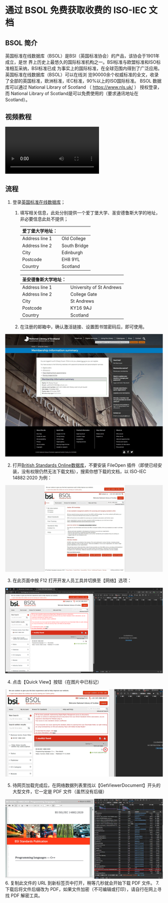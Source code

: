 # 通过 BSOL 免费获取收费的 ISO-IEC 文档

## BSOL 简介

英国标准在线数据库（BSOL）是BSI（英国标准协会）的产品，该协会于1901年成立，是世 界上历史上最悠久的国际标准机构之一。BSI标准与欧盟标准和ISO标准相互采纳，BSI标准已成 为事实上的国际标准，在全球范围内得到了广泛应用。英国标准在线数据库（BSOL）可以在线浏 览90000余个权威标准的全文，收录了全部的英国标准，欧洲标准，IEC标准，90%以上的ISO国际标准。 BSOL 数据库可以通过 National Library of Scotland （ https://www.nls.uk/ ） 授权登录，而 National Library of Scotland是可以免费使用的（要求通讯地址在Scotland）。

## 视频教程
<video src="https://github.com/user-attachments/assets/b380b072-9bca-41e1-942c-5149161b0414"></video>


## 流程

1. 登录[英国标准在线数据库](https://auth.nls.uk/join/ )；

   1. 填写相关信息，此处分别提供一个爱丁堡大学、圣安德鲁斯大学的地址，非必要信息此处不提供；

      | 爱丁堡大学地址： |              |
      | ---------------- | ------------ |
      | Address line 1   | Old College  |
      | Address line 2   | South Bridge |
      | City             | Edinburgh    |
      | Postcode         | EH8 9YL      |
      | Country          | Scotland     |

      | 圣安德鲁斯大学地址： |                          |
      | -------------------- | ------------------------ |
      | Address line 1       | University of St Andrews |
      | Address line 2       | College Gate             |
      | City                 | St Andrews               |
      | Postcode             | KY16 9AJ                 |
      | Country              | Scotland                 |

   2. 在注册的邮箱中，确认激活链接、设置图书馆密码后，即可使用。

<a href="https://raw.githubusercontent.com/ISO-IEC-Docs/StaticResource/refs/heads/main/method-01.jpg"><img src="https://raw.githubusercontent.com/ISO-IEC-Docs/StaticResource/refs/heads/main/method-01.jpg" alt="pAdS6ET.jpg" border="0" style="zoom:55%;" /></a>

2. 打开[British Standards Online数据库](https://bsol-bsigroup-com.nls.idm.oclc.org/)，不要安装 FileOpen 插件（即使已经安装，没有权限仍然无法下载文档），搜索你想下载的文档，以 ISO-IEC 14882:2020 为例：

<a href="https://raw.githubusercontent.com/ISO-IEC-Docs/StaticResource/refs/heads/main/method-02.jpg"><img src="https://raw.githubusercontent.com/ISO-IEC-Docs/StaticResource/refs/heads/main/method-02.jpg" alt="pAdSDuq.jpg" border="0" style="zoom: 55%;" /></a>

3. 在此页面中按 F12 打开开发人员工具并切换至【网络】选项：

<a href="https://raw.githubusercontent.com/ISO-IEC-Docs/StaticResource/refs/heads/main/method-03.jpg"><img src="https://raw.githubusercontent.com/ISO-IEC-Docs/StaticResource/refs/heads/main/method-03.jpg" alt="pAdSd3j.png" border="0" style="zoom: 55%;" /></a>

4. 点击【Quick View】按钮（在图片中已标记）

<a href="https://raw.githubusercontent.com/ISO-IEC-Docs/StaticResource/refs/heads/main/method-04.jpg"><img src="https://raw.githubusercontent.com/ISO-IEC-Docs/StaticResource/refs/heads/main/method-04.jpg" alt="pAdSN4g.png" border="0" style="zoom: 55%;" /></a>

5. 待网页加载完成后，在网络数据列表里找以【GetViewerDocument】开头的大型文件，它一定是 PDF 文件（虽然没有后缀）

<a href="https://raw.githubusercontent.com/ISO-IEC-Docs/StaticResource/refs/heads/main/method-05.jpg"><img src="https://raw.githubusercontent.com/ISO-IEC-Docs/StaticResource/refs/heads/main/method-05.jpg" alt="pAdSK9H.png" border="0" style="zoom:55%;" /></a>
6. 复制此文件的 URL 到新标签页中打开，稍等几秒就会开始下载 PDF 文件。
7. 下载后将文件后缀改为 PDF，如果文件加密（不可编辑或打印），请自行在网上寻找 PDF 解密工具。

   
